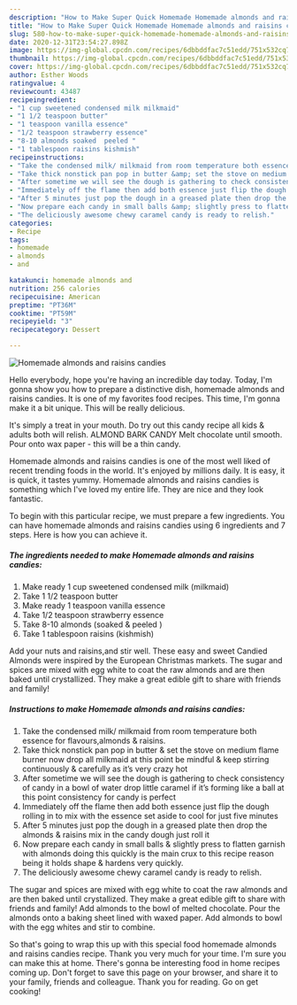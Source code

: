 ```yaml
---
description: "How to Make Super Quick Homemade Homemade almonds and raisins candies"
title: "How to Make Super Quick Homemade Homemade almonds and raisins candies"
slug: 580-how-to-make-super-quick-homemade-homemade-almonds-and-raisins-candies
date: 2020-12-31T23:54:27.898Z
image: https://img-global.cpcdn.com/recipes/6dbbddfac7c51edd/751x532cq70/homemade-almonds-and-raisins-candies-recipe-main-photo.jpg
thumbnail: https://img-global.cpcdn.com/recipes/6dbbddfac7c51edd/751x532cq70/homemade-almonds-and-raisins-candies-recipe-main-photo.jpg
cover: https://img-global.cpcdn.com/recipes/6dbbddfac7c51edd/751x532cq70/homemade-almonds-and-raisins-candies-recipe-main-photo.jpg
author: Esther Woods
ratingvalue: 4
reviewcount: 43487
recipeingredient:
- "1 cup sweetened condensed milk milkmaid"
- "1 1/2 teaspoon butter"
- "1 teaspoon vanilla essence"
- "1/2 teaspoon strawberry essence"
- "8-10 almonds soaked  peeled "
- "1 tablespoon raisins kishmish"
recipeinstructions:
- "Take the condensed milk/ milkmaid from room temperature both essence for flavours,almonds &amp; raisins."
- "Take thick nonstick pan pop in butter &amp; set the stove on medium flame burner now drop all milkmaid at this point be mindful &amp; keep stirring continuously &amp; carefully as it’s very crazy hot"
- "After sometime we will see the dough is gathering to check consistency of candy in a bowl of water drop little caramel if it’s forming like a ball at this point consistency for candy is perfect"
- "Immediately off the flame then add both essence just flip the dough rolling in to mix with the essence set aside to cool for just five minutes"
- "After 5 minutes just pop the dough in a greased plate then drop the almonds &amp; raisins mix in the candy dough just roll it"
- "Now prepare each candy in small balls &amp; slightly press to flatten garnish with almonds doing this quickly is the main crux to this recipe reason being it holds shape &amp; hardens very quickly."
- "The deliciously awesome chewy caramel candy is ready to relish."
categories:
- Recipe
tags:
- homemade
- almonds
- and

katakunci: homemade almonds and 
nutrition: 256 calories
recipecuisine: American
preptime: "PT36M"
cooktime: "PT59M"
recipeyield: "3"
recipecategory: Dessert

---
```



![Homemade almonds and raisins candies](https://img-global.cpcdn.com/recipes/6dbbddfac7c51edd/751x532cq70/homemade-almonds-and-raisins-candies-recipe-main-photo.jpg)

Hello everybody, hope you're having an incredible day today. Today, I'm gonna show you how to prepare a distinctive dish, homemade almonds and raisins candies. It is one of my favorites food recipes. This time, I'm gonna make it a bit unique. This will be really delicious.

It&#39;s simply a treat in your mouth. Do try out this candy recipe all kids &amp; adults both will relish. ALMOND BARK CANDY Melt chocolate until smooth. Pour onto wax paper - this will be a thin candy.

Homemade almonds and raisins candies is one of the most well liked of recent trending foods in the world. It's enjoyed by millions daily. It is easy, it is quick, it tastes yummy. Homemade almonds and raisins candies is something which I've loved my entire life. They are nice and they look fantastic.


To begin with this particular recipe, we must prepare a few ingredients. You can have homemade almonds and raisins candies using 6 ingredients and 7 steps. Here is how you can achieve it.

<!--inarticleads1-->

##### The ingredients needed to make Homemade almonds and raisins candies:

1. Make ready 1 cup sweetened condensed milk (milkmaid)
1. Take 1 1/2 teaspoon butter
1. Make ready 1 teaspoon vanilla essence
1. Take 1/2 teaspoon strawberry essence
1. Take 8-10 almonds (soaked &amp; peeled )
1. Take 1 tablespoon raisins (kishmish)


Add your nuts and raisins,and stir well. These easy and sweet Candied Almonds were inspired by the European Christmas markets. The sugar and spices are mixed with egg white to coat the raw almonds and are then baked until crystallized. They make a great edible gift to share with friends and family! 

<!--inarticleads2-->

##### Instructions to make Homemade almonds and raisins candies:

1. Take the condensed milk/ milkmaid from room temperature both essence for flavours,almonds &amp; raisins.
1. Take thick nonstick pan pop in butter &amp; set the stove on medium flame burner now drop all milkmaid at this point be mindful &amp; keep stirring continuously &amp; carefully as it’s very crazy hot
1. After sometime we will see the dough is gathering to check consistency of candy in a bowl of water drop little caramel if it’s forming like a ball at this point consistency for candy is perfect
1. Immediately off the flame then add both essence just flip the dough rolling in to mix with the essence set aside to cool for just five minutes
1. After 5 minutes just pop the dough in a greased plate then drop the almonds &amp; raisins mix in the candy dough just roll it
1. Now prepare each candy in small balls &amp; slightly press to flatten garnish with almonds doing this quickly is the main crux to this recipe reason being it holds shape &amp; hardens very quickly.
1. The deliciously awesome chewy caramel candy is ready to relish.


The sugar and spices are mixed with egg white to coat the raw almonds and are then baked until crystallized. They make a great edible gift to share with friends and family! Add almonds to the bowl of melted chocolate. Pour the almonds onto a baking sheet lined with waxed paper. Add almonds to bowl with the egg whites and stir to combine. 

So that's going to wrap this up with this special food homemade almonds and raisins candies recipe. Thank you very much for your time. I'm sure you can make this at home. There's gonna be interesting food in home recipes coming up. Don't forget to save this page on your browser, and share it to your family, friends and colleague. Thank you for reading. Go on get cooking!

